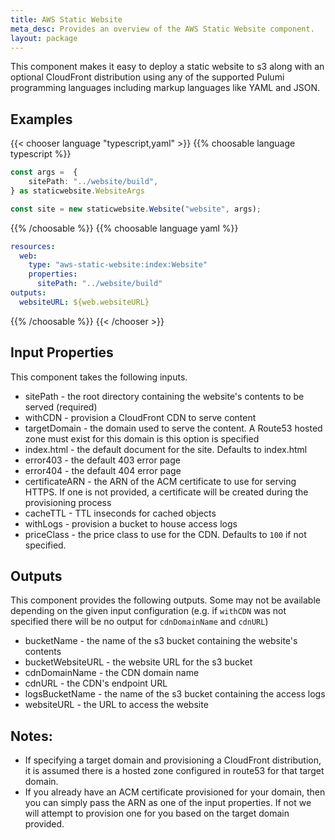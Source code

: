 ```yaml
---
title: AWS Static Website
meta_desc: Provides an overview of the AWS Static Website component.
layout: package
---
```


This component makes it easy to deploy a static website to s3 along with an optional CloudFront distribution using any of the supported Pulumi programming languages including markup languages like YAML and JSON.

## Examples

{{< chooser language "typescript,yaml" >}}
{{% choosable language typescript %}}

```typescript
const args =  {
    sitePath: "../website/build",
} as staticwebsite.WebsiteArgs

const site = new staticwebsite.Website("website", args);
```

{{% /choosable %}}
{{% choosable language yaml %}}

```yaml
resources:
  web:
    type: "aws-static-website:index:Website"
    properties:
      sitePath: "../website/build"
outputs:
  websiteURL: ${web.websiteURL}
```

{{% /choosable %}}
{{< /chooser >}}

## Input Properties

This component takes the following inputs.

- sitePath - the root directory containing the website's contents to be served (required)
- withCDN - provision a CloudFront CDN to serve content
- targetDomain - the domain used to serve the content. A Route53 hosted zone must exist for this domain is this option is specified
- index.html - the default document for the site. Defaults to index.html
- error403 - the default 403 error page
- error404 - the default 404 error page
- certificateARN - the ARN of the ACM certificate to use for serving HTTPS. If one is not provided, a certificate will be created during the provisioning process
- cacheTTL - TTL inseconds for cached objects
- withLogs - provision a bucket to house access logs
- priceClass - the price class to use for the CDN. Defaults to `100` if not specified.

## Outputs

This component provides the following outputs. Some may not be available depending on the given input configuration (e.g. if `withCDN` was not specified there will be no output for `cdnDomainName` and `cdnURL`)

- bucketName - the name of the s3 bucket containing the website's contents
- bucketWebsiteURL - the website URL for the s3 bucket
- cdnDomainName - the CDN domain name
- cdnURL - the CDN's endpoint URL
- logsBucketName - the name of the s3 bucket containing the access logs
- websiteURL - the URL to access the website

## Notes:

- If specifying a target domain and provisioning a CloudFront distribution, it is assumed there is a hosted zone configured in route53 for that target domain.
- If you already have an ACM certificate provisioned for your domain, then you can simply pass the ARN as one of the input properties. If not we will attempt to provision one for you based on the target domain provided.
